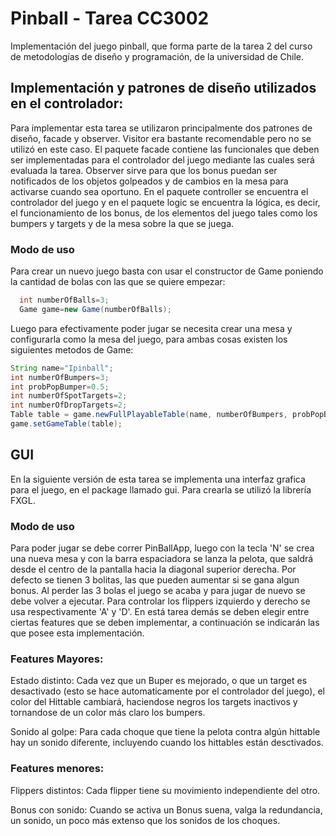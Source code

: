 ﻿# Pinball - Tarea CC3002

Implementación del juego pinball, que forma parte de la tarea 2 del curso de metodologías de diseño y programación, de la universidad de Chile.

## Implementación y patrones de diseño utilizados en el controlador:
Para implementar esta tarea se utilizaron principalmente dos patrones de diseño, facade y observer. Visitor era bastante recomendable pero no se utilizó en este caso.
El paquete facade contiene las funcionales que deben ser implementadas para el controlador del juego mediante las cuales será evaluada la tarea. 
Observer sirve para que los bonus puedan ser notificados de los objetos golpeados y de cambios en la mesa para activarse cuando sea oportuno.
En el paquete controller se encuentra el controlador del juego y en el paquete logic se encuentra la lógica, es decir, el funcionamiento de los bonus, de los elementos del juego tales como los bumpers y targets y de la mesa sobre la que se juega.

### Modo de uso
Para crear un nuevo juego basta con usar el constructor de Game poniendo la cantidad de bolas con las que se quiere empezar:
```java
  int numberOfBalls=3;
  Game game=new Game(numberOfBalls);
```
Luego para efectivamente poder jugar se necesita crear una mesa y configurarla como la mesa del juego, para ambas cosas existen los siguientes metodos de Game:
```java
String name="Ipinball";
int numberOfBumpers=3;
int probPopBumper=0.5;
int numberOfSpotTargets=2;
int numberOfDropTargets=2;
Table table = game.newFullPlayableTable(name, numberOfBumpers, probPopBumper, numberOfSpotTargets, numberOfDropTargets);
game.setGameTable(table);
```
## GUI
En la siguiente versión de esta tarea se implementa una interfaz grafica para el juego, en el package llamado gui. Para crearla se utilizó la librería FXGL. 

### Modo de uso
Para poder jugar se debe correr PinBallApp, luego con la tecla 'N' se crea una nueva mesa y con la barra espaciadora se lanza la pelota, que saldrá desde el centro de la pantalla hacia la diagonal superior derecha. Por defecto se tienen 3 bolitas, las que pueden aumentar si se gana algun bonus. Al perder las 3 bolas el juego se acaba y para jugar de nuevo se debe volver a ejecutar. Para controlar los flippers izquierdo y derecho se usa respectivamente 'A' y 'D'. En está tarea demás se deben elegir entre ciertas features que se deben implementar, a continuación se indicarán las que posee esta implementación.

### Features Mayores:
Estado distinto: Cada vez que un Buper es mejorado, o que un target es desactivado (esto se hace automaticamente por el controlador del juego), el color del Hittable cambiará, haciendose negros los targets inactivos y tornandose de un color más claro los bumpers.

Sonido al golpe: Para cada choque que tiene la pelota contra algún hittable hay un sonido diferente, incluyendo cuando los hittables están desctivados.

### Features menores:
Flippers distintos: Cada flipper tiene su movimiento independiente del otro.

Bonus con sonido: Cuando se activa un Bonus suena, valga la redundancia, un sonido, un poco más extenso que los sonidos de los choques.
